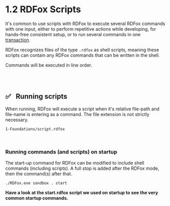 # 1.2 RDFox Scripts

It's common to use scripts with RDFox to execute several RDFox commands with one input, either to perform repetitive actions while developing, for hands-free consistent setup, or to run several commands in one [transaction](https://docs.oxfordsemantic.tech/transactions.html#id1).

RDFox recognizes files of the type `.rdfox` as shell scripts, meaning these scripts can contain any RDFox commands that can be written in the shell.

Commands will be executed in line order.

<br>
<br>

## ✅ &nbsp; Running scripts

When running, RDFox will execute a script when it's relative file-path and file-name is entering as a command. The file extension is not strictly necessary.

`1-Foundations/script.rdfox`

<br>

### Running commands (and scripts) on startup

The start-up command for RDFox can be modified to include shell commands (including scripts). A full stop is added after the RDFox mode, then the command(s) after that.

`./RDFox.exe sandbox . start`

**Have a look at the start.rdfox script we used on startup to see the very common startup commands.**
